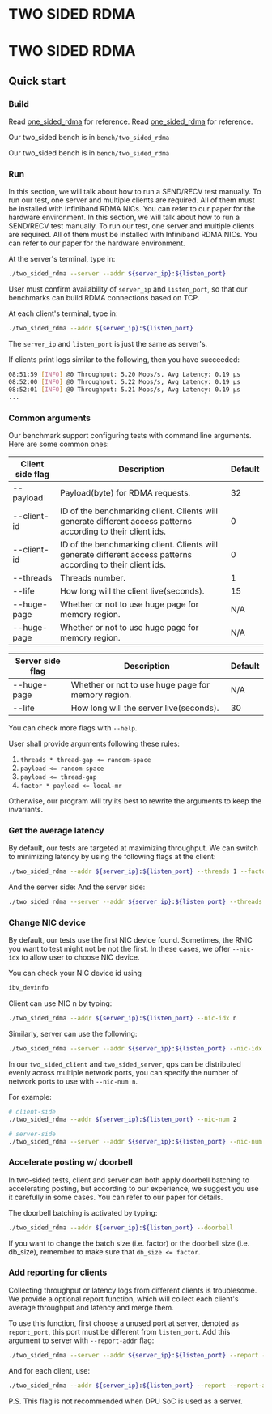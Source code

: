 # TWO SIDED RDMA
# TWO SIDED RDMA

## Quick start

### Build

Read [one_sided_rdma](one_sided_rdma.md) for reference.
Read [one_sided_rdma](one_sided_rdma.md) for reference.

Our two_sided bench is in `bench/two_sided_rdma`

Our two_sided bench is in `bench/two_sided_rdma`

### Run

In this section, we will talk about how to run a SEND/RECV test manually. To run our test, one server and multiple clients are required. All of them must be installed with Infiniband RDMA NICs. You can refer to our paper for the hardware environment.
In this section, we will talk about how to run a SEND/RECV test manually. To run our test, one server and multiple clients are required. All of them must be installed with Infiniband RDMA NICs. You can refer to our paper for the hardware environment.

At the server's terminal, type in:
```bash
./two_sided_rdma --server --addr ${server_ip}:${listen_port} 
```

User must confirm availability of `server_ip` and `listen_port`, so that our benchmarks can build RDMA connections based on TCP.

At each client's terminal, type in:
```bash
./two_sided_rdma --addr ${server_ip}:${listen_port}
```
The `server_ip` and `listen_port` is just the same as server's.

If clients print logs similar to the following, then you have succeeded:

```bash
08:51:59 [INFO] @0 Throughput: 5.20 Mops/s, Avg Latency: 0.19 µs
08:52:00 [INFO] @0 Throughput: 5.22 Mops/s, Avg Latency: 0.19 µs
08:52:01 [INFO] @0 Throughput: 5.21 Mops/s, Avg Latency: 0.19 µs
...
```

### Common arguments

Our benchmark support configuring tests with command line arguments. Here are some common ones:

|Client side flag|Description|Default|
|---|---|---|
|--payload|Payload(byte) for RDMA requests.|32|
|--client-id|ID of the benchmarking client. Clients will generate different access patterns according to their client ids.|0|
|--client-id|ID of the benchmarking client. Clients will generate different access patterns according to their client ids.|0|
|--threads|Threads number.|1|
|--life|How long will the client live(seconds).|15|
|--huge-page|Whether or not to use huge page for memory region.|N/A|
|--huge-page|Whether or not to use huge page for memory region.|N/A|

|Server side flag|Description|Default|
|---|---|---|
|--huge-page|Whether or not to use huge page for memory region.|N/A|
|--life|How long will the server live(seconds).|30|

You can check more flags with `--help`.

User shall provide arguments following these rules:

1. `threads * thread-gap <= random-space`
2. `payload <= random-space`
3. `payload <= thread-gap`
4. `factor * payload <= local-mr`

Otherwise, our program will try its best to rewrite the arguments to keep the invariants.

### Get the average latency

By default, our tests are targeted at maximizing throughput. 
We can switch to minimizing latency by using the following flags at the client:

```bash
./two_sided_rdma --addr ${server_ip}:${listen_port} --threads 1 --factor 1 --latency-test
```

And the server side:
And the server side:

```bash
./two_sided_rdma --server --addr ${server_ip}:${listen_port} --threads 1 --latency-test
```

### Change NIC device

By default, our tests use the first NIC device found. Sometimes, the RNIC you want to test might not be not the first. In these cases, we offer `--nic-idx` to allow user to choose NIC device.

You can check your NIC device id using

```bash
ibv_devinfo
```

Client can use NIC n by typing:

```bash
./two_sided_rdma --addr ${server_ip}:${listen_port} --nic-idx n
```

Similarly, server can use the following:

```bash
./two_sided_rdma --server --addr ${server_ip}:${listen_port} --nic-idx n
```

In our `two_sided_client` and `two_sided_server`, qps can be distributed evenly across multiple network ports, you can specify the number of network ports to use with `--nic-num n`.

For example: 

```bash
# client-side
./two_sided_rdma --addr ${server_ip}:${listen_port} --nic-num 2
```

```bash
# server-side
./two_sided_rdma --server --addr ${server_ip}:${listen_port} --nic-num 2
```

### Accelerate posting w/ doorbell

In two-sided tests, client and server can both apply doorbell batching to accelerating posting, but according to our experience, we suggest you use it carefully in some cases. You can refer to our paper for details.

The doorbell batching is activated by typing:

```bash
./two_sided_rdma --addr ${server_ip}:${listen_port} --doorbell
```

If you want to change the batch size (i.e. factor) or the doorbell size (i.e. db_size), remember to make sure that `db_size <= factor`.

### Add reporting for clients

Collecting throughput or latency logs from different clients is troublesome. We provide a optional report function, which will collect each client's average throughput and latency and merge them.

To use this function, first choose a unused port at server, denoted as `report_port`, this port must be different from `listen_port`. Add this argument to server with `--report-addr` flag:

```bash
./two_sided_rdma --server --addr ${server_ip}:${listen_port} --report --report-addr ${server_ip}:${report_port}
```

And for each client, use:

```bash
./two_sided_rdma --addr ${server_ip}:${listen_port} --report --report-addr ${server_ip}:${report_port}
```

P.S. This flag is not recommended when DPU SoC is used as a server.
